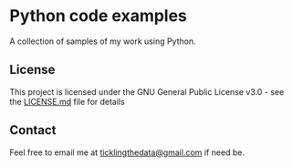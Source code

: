 # Python code examples

A collection of samples of my work using Python.

## License

This project is licensed under the GNU General Public License v3.0 - see the [LICENSE.md](LICENSE.md) file for details

## Contact

Feel free to email me at ticklingthedata@gmail.com if need be.
